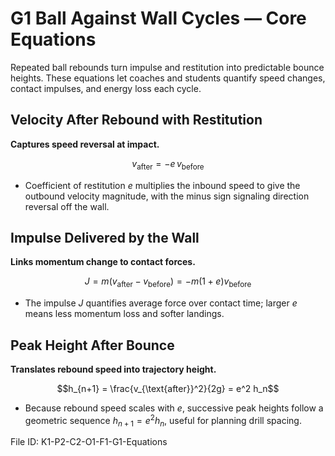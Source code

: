 # G1 Ball Against Wall Cycles — Core Equations

Repeated ball rebounds turn impulse and restitution into predictable bounce heights. These equations let coaches and students quantify speed changes, contact impulses, and energy loss each cycle.

## Velocity After Rebound with Restitution
**Captures speed reversal at impact.**

$$v_{\text{after}} = -e\, v_{\text{before}}$$

- Coefficient of restitution $e$ multiplies the inbound speed to give the outbound velocity magnitude, with the minus sign signaling direction reversal off the wall.

## Impulse Delivered by the Wall
**Links momentum change to contact forces.**

$$J = m (v_{\text{after}} - v_{\text{before}}) = -m (1+e) v_{\text{before}}$$

- The impulse $J$ quantifies average force over contact time; larger $e$ means less momentum loss and softer landings.

## Peak Height After Bounce
**Translates rebound speed into trajectory height.**

$$h_{n+1} = \frac{v_{\text{after}}^2}{2g} = e^2 h_n$$

- Because rebound speed scales with $e$, successive peak heights follow a geometric sequence $h_{n+1} = e^2 h_n$, useful for planning drill spacing.

File ID: K1-P2-C2-O1-F1-G1-Equations
